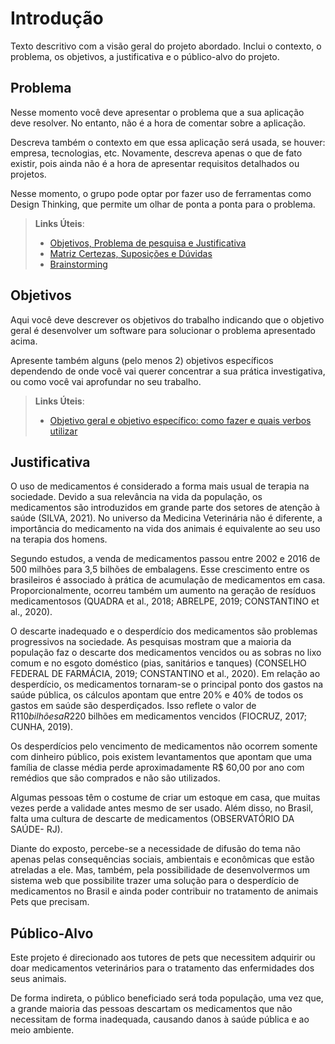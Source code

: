 # Introdução

Texto descritivo com a visão geral do projeto abordado. Inclui o contexto, o problema, os objetivos, a justificativa e o público-alvo do projeto.

## Problema
Nesse momento você deve apresentar o problema que a sua aplicação deve  resolver. No entanto, não é a hora de comentar sobre a aplicação.

Descreva também o contexto em que essa aplicação será usada, se  houver: empresa, tecnologias, etc. Novamente, descreva apenas o que de  fato existir, pois ainda não é a hora de apresentar requisitos  detalhados ou projetos.

Nesse momento, o grupo pode optar por fazer uso  de ferramentas como Design Thinking, que permite um olhar de ponta a ponta para o problema.

> **Links Úteis**:
> - [Objetivos, Problema de pesquisa e Justificativa](https://medium.com/@versioparole/objetivos-problema-de-pesquisa-e-justificativa-c98c8233b9c3)
> - [Matriz Certezas, Suposições e Dúvidas](https://medium.com/educa%C3%A7%C3%A3o-fora-da-caixa/matriz-certezas-suposi%C3%A7%C3%B5es-e-d%C3%BAvidas-fa2263633655)
> - [Brainstorming](https://www.euax.com.br/2018/09/brainstorming/)

## Objetivos

Aqui você deve descrever os objetivos do trabalho indicando que o objetivo geral é desenvolver um software para solucionar o problema apresentado acima. 

Apresente também alguns (pelo menos 2) objetivos específicos dependendo de onde você vai querer concentrar a sua prática investigativa, ou como você vai aprofundar no seu trabalho.
 
> **Links Úteis**:
> - [Objetivo geral e objetivo específico: como fazer e quais verbos utilizar](https://blog.mettzer.com/diferenca-entre-objetivo-geral-e-objetivo-especifico/)

## Justificativa

O uso de medicamentos é considerado a forma mais usual de terapia na sociedade. Devido a sua relevância na vida da população, os medicamentos são introduzidos em grande parte dos setores de atenção à saúde (SILVA, 2021). No universo da Medicina Veterinária não é diferente, a importância do medicamento na vida dos animais é equivalente ao seu uso na terapia dos homens.  

Segundo estudos, a venda de medicamentos passou entre 2002 e 2016 de 500 milhões para 3,5 bilhões de embalagens. Esse crescimento entre os brasileiros é associado à prática de acumulação de medicamentos em casa. Proporcionalmente, ocorreu também um aumento na geração de resíduos medicamentosos (QUADRA et al., 2018; ABRELPE, 2019; CONSTANTINO et al., 2020). 

O descarte inadequado e o desperdício dos medicamentos são problemas progressivos na sociedade. As pesquisas mostram que a maioria da população faz o descarte dos medicamentos vencidos ou as sobras no lixo comum e no esgoto doméstico (pias, sanitários e tanques) (CONSELHO FEDERAL DE FARMÁCIA, 2019; CONSTANTINO et al., 2020). Em relação ao desperdício, os medicamentos tornaram-se o principal ponto dos gastos na saúde pública, os cálculos apontam que entre 20% e 40% de todos os gastos em saúde são desperdiçados. Isso reflete o valor de R$110 bilhões a R$220 bilhões em medicamentos vencidos (FIOCRUZ, 2017; CUNHA, 2019). 

Os desperdícios pelo vencimento de medicamentos não ocorrem somente com dinheiro público, pois existem levantamentos que apontam que uma família de classe média perde aproximadamente R$ 60,00 por ano com remédios que são comprados e não são utilizados. 

Algumas pessoas têm o costume de criar um estoque em casa, que muitas vezes perde a validade antes mesmo de ser usado. Além disso, no Brasil, falta uma cultura de descarte de medicamentos (OBSERVATÓRIO DA SAÚDE- RJ). 

Diante do exposto, percebe-se a necessidade de difusão do tema não apenas pelas consequências sociais, ambientais e econômicas que estão atreladas a ele. Mas, também, pela possibilidade de desenvolvermos um sistema web que possibilite trazer uma solução para o desperdício de medicamentos no Brasil e ainda poder contribuir no tratamento de animais Pets que precisam. 
## Público-Alvo

Este projeto é direcionado aos tutores de pets que necessitem adquirir ou doar medicamentos veterinários para o tratamento das enfermidades dos seus animais.  

De forma indireta, o público beneficiado será toda população, uma vez que, a grande maioria das pessoas descartam os medicamentos que não necessitam de forma inadequada, causando danos à saúde pública e ao meio ambiente.  